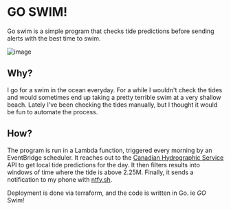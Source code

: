 # GO SWIM!

Go swim is a simple program that checks tide predictions before sending alerts with the best time to swim.

![image](https://github.com/confy/go-swim/assets/4352706/45013af2-a2f9-4ab4-8ed5-d9ef22370b15)

## Why?
I go for a swim in the ocean everyday. For a while I wouldn't check the tides and would sometimes end up taking a pretty terrible swim at a very shallow beach. Lately I've been checking the tides manually, but I thought it would be fun to automate the process.

## How?
The program is run in a Lambda function, triggered every morning by an EventBridge scheduler. It reaches out to the [Canadian Hydrographic Service](https://tides.gc.ca/en/web-services-offered-canadian-hydrographic-service) API to get local tide predictions for the day. It then filters results into windows of time where the tide is above 2.25M. Finally, it sends a notification to my phone with [ntfy.sh](https://ntfy.sh/).

Deployment is done via terraform, and the code is written in Go. ie *GO* Swim!
